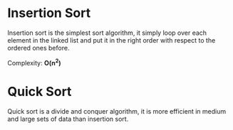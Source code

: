 # Insertion Sort

Insertion sort is the simplest sort algorithm, it simply loop over each element in the linked list and put it in the right order with respect to the ordered ones before.

Complexity:	 **O(n<sup>2</sup>)**

# Quick Sort

Quick sort is a divide and conquer algorithm, it is more efficient in medium and large sets of data than insertion sort.